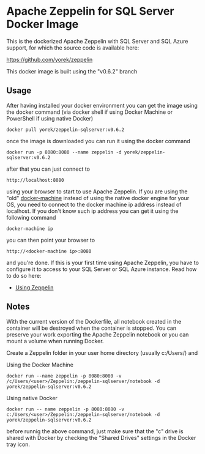 # Apache Zeppelin for SQL Server Docker Image
This is the dockerized Apache Zeppelin with SQL Server and SQL Azure support, for which the source code is available here:

https://github.com/yorek/zeppelin

This docker image is built using the "v0.6.2" branch

## Usage

After having installed your docker environment you can get the image using the docker command (via docker shell if using Docker Machine or PowerShell if using native Docker)

    docker pull yorek/zeppelin-sqlserver:v0.6.2

once the image is downloaded you can run it using the docker command

    docker run -p 8080:8080 --name zeppelin -d yorek/zeppelin-sqlserver:v0.6.2

after that you can just connect to

    http://localhost:8080

using your browser to start to use Apache Zeppelin. If you are using the "old" [docker-machine](https://docs.docker.com/toolbox/overview/) instead of using the native docker engine for your OS, 
you need to connect to the docker machine ip address instead of localhost. If you don't know such ip address you can get it using the following command

    docker-machine ip

you can then point your browser to

    http://<docker-machine ip>:8080

and you're done. If this is your first time using Apache Zeppelin, you have to configure it to access to your SQL Server or SQL Azure instance. Read how to do so here:

 - [Using Zeppelin](https://github.com/yorek/zeppelin#using-zeppelin)

## Notes

With the current version of the Dockerfile, all notebook created in the container will be destroyed when the container is stopped. 
You can preserve your work exporting the Apache Zeppelin notebook or you can mount a volume when running Docker.

Create a Zeppelin folder in your user home directory (usually c:/Users/<user>) and

Using the Docker Machine 

    docker run --name zeppelin -p 8080:8080 -v /c/Users/<user>/Zeppelin:/zeppelin-sqlserver/notebook -d yorek/zeppelin-sqlserver:v0.6.2

Using native Docker

    docker run -- name zeppelin -p 8080:8080 -v c:/Users/<user>/Zeppelin:/zeppelin-sqlserver/notebook -d yorek/zeppelin-sqlserver:v0.6.2

before runnig the above command, just make sure that the "c" drive is shared with Docker by checking the "Shared Drives" settings in the Docker tray icon.